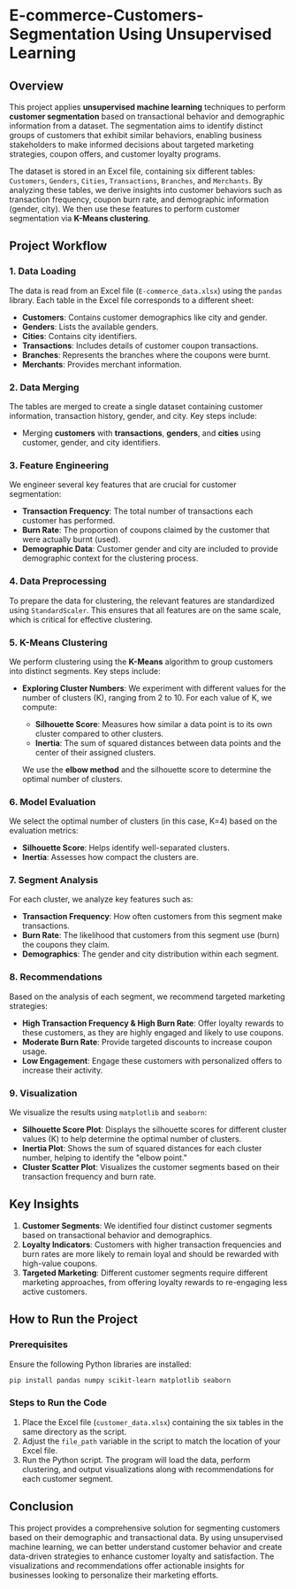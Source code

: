# E-commerce-Customers-Segmentation Using Unsupervised Learning


## Overview

This project applies **unsupervised machine learning** techniques to perform **customer segmentation** based on transactional behavior and demographic information from a dataset. The segmentation aims to identify distinct groups of customers that exhibit similar behaviors, enabling business stakeholders to make informed decisions about targeted marketing strategies, coupon offers, and customer loyalty programs.

The dataset is stored in an Excel file, containing six different tables: `Customers`, `Genders`, `Cities`, `Transactions`, `Branches`, and `Merchants`. By analyzing these tables, we derive insights into customer behaviors such as transaction frequency, coupon burn rate, and demographic information (gender, city). We then use these features to perform customer segmentation via **K-Means clustering**.

## Project Workflow

### 1. **Data Loading**
The data is read from an Excel file (`E-commerce_data.xlsx`) using the `pandas` library. Each table in the Excel file corresponds to a different sheet:
- **Customers**: Contains customer demographics like city and gender.
- **Genders**: Lists the available genders.
- **Cities**: Contains city identifiers.
- **Transactions**: Includes details of customer coupon transactions.
- **Branches**: Represents the branches where the coupons were burnt.
- **Merchants**: Provides merchant information.

### 2. **Data Merging**
The tables are merged to create a single dataset containing customer information, transaction history, gender, and city. Key steps include:
- Merging **customers** with **transactions**, **genders**, and **cities** using customer, gender, and city identifiers.

### 3. **Feature Engineering**
We engineer several key features that are crucial for customer segmentation:
- **Transaction Frequency**: The total number of transactions each customer has performed.
- **Burn Rate**: The proportion of coupons claimed by the customer that were actually burnt (used).
- **Demographic Data**: Customer gender and city are included to provide demographic context for the clustering process.

### 4. **Data Preprocessing**
To prepare the data for clustering, the relevant features are standardized using `StandardScaler`. This ensures that all features are on the same scale, which is critical for effective clustering.

### 5. **K-Means Clustering**
We perform clustering using the **K-Means** algorithm to group customers into distinct segments. Key steps include:
- **Exploring Cluster Numbers**: We experiment with different values for the number of clusters (K), ranging from 2 to 10. For each value of K, we compute:
  - **Silhouette Score**: Measures how similar a data point is to its own cluster compared to other clusters.
  - **Inertia**: The sum of squared distances between data points and the center of their assigned clusters.
  
  We use the **elbow method** and the silhouette score to determine the optimal number of clusters.

### 6. **Model Evaluation**
We select the optimal number of clusters (in this case, K=4) based on the evaluation metrics:
- **Silhouette Score**: Helps identify well-separated clusters.
- **Inertia**: Assesses how compact the clusters are.

### 7. **Segment Analysis**
For each cluster, we analyze key features such as:
- **Transaction Frequency**: How often customers from this segment make transactions.
- **Burn Rate**: The likelihood that customers from this segment use (burn) the coupons they claim.
- **Demographics**: The gender and city distribution within each segment.

### 8. **Recommendations**
Based on the analysis of each segment, we recommend targeted marketing strategies:
- **High Transaction Frequency & High Burn Rate**: Offer loyalty rewards to these customers, as they are highly engaged and likely to use coupons.
- **Moderate Burn Rate**: Provide targeted discounts to increase coupon usage.
- **Low Engagement**: Engage these customers with personalized offers to increase their activity.

### 9. **Visualization**
We visualize the results using `matplotlib` and `seaborn`:
- **Silhouette Score Plot**: Displays the silhouette scores for different cluster values (K) to help determine the optimal number of clusters.
- **Inertia Plot**: Shows the sum of squared distances for each cluster number, helping to identify the "elbow point."
- **Cluster Scatter Plot**: Visualizes the customer segments based on their transaction frequency and burn rate.

## Key Insights
1. **Customer Segments**: We identified four distinct customer segments based on transactional behavior and demographics.
2. **Loyalty Indicators**: Customers with higher transaction frequencies and burn rates are more likely to remain loyal and should be rewarded with high-value coupons.
3. **Targeted Marketing**: Different customer segments require different marketing approaches, from offering loyalty rewards to re-engaging less active customers.

## How to Run the Project

### Prerequisites
Ensure the following Python libraries are installed:
```bash
pip install pandas numpy scikit-learn matplotlib seaborn
```

### Steps to Run the Code
1. Place the Excel file (`customer_data.xlsx`) containing the six tables in the same directory as the script.
2. Adjust the `file_path` variable in the script to match the location of your Excel file.
3. Run the Python script. The program will load the data, perform clustering, and output visualizations along with recommendations for each customer segment.

## Conclusion

This project provides a comprehensive solution for segmenting customers based on their demographic and transactional data. By using unsupervised machine learning, we can better understand customer behavior and create data-driven strategies to enhance customer loyalty and satisfaction. The visualizations and recommendations offer actionable insights for businesses looking to personalize their marketing efforts.
